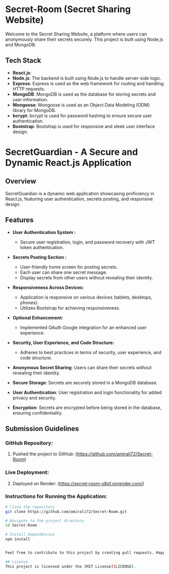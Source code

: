 # Secret-Room (Secret Sharing Website)

Welcome to the Secret Sharing Website, a platform where users can anonymously share their secrets securely. This project is built using Node.js and MongoDB.

## Tech Stack
- **React.js**: 
- **Node.js**: The backend is built using Node.js to handle server-side logic.
- **Express**: Express is used as the web framework for routing and handling HTTP requests.
- **MongoDB**: MongoDB is used as the database for storing secrets and user information.
- **Mongoose**: Mongoose is used as an Object Data Modeling (ODM) library for MongoDB.
- **bcrypt**: bcrypt is used for password hashing to ensure secure user authentication.
- **Bootstrap**: Bootstrap is used for responsive and sleek user interface design.

# SecretGuardian - A Secure and Dynamic React.js Application

## Overview

SecretGuardian is a dynamic web application showcasing proficiency in React.js, featuring user authentication, secrets posting, and responsive design.

## Features

- **User Authentication System :**
   - Secure user registration, login, and password recovery with JWT token authentication.

- **Secrets Posting Section :**
   - User-friendly home screen for posting secrets.
   - Each user can share one secret message.
   - Display secrets from other users without revealing their identity.

- **Responsiveness Across Devices:**
   - Application is responsive on various devices (tablets, desktops, phones).
   - Utilizes Bootstrap for achieving responsiveness.

- **Optional Enhancement:**
   - Implemented OAuth Google integration for an enhanced user experience.

- **Security, User Experience, and Code Structure:**
   - Adheres to best practices in terms of security, user experience, and code structure.
- **Anonymous Secret Sharing**: Users can share their secrets without revealing their identity.
- **Secure Storage**: Secrets are securely stored in a MongoDB database.
- **User Authentication**: User registration and login functionality for added privacy and security.
- **Encryption**: Secrets are encrypted before being stored in the database, ensuring confidentiality.

## Submission Guidelines

### GitHub Repository:
1. Pushed the project to GitHub: (https://github.com/amirali72/Secret-Room)

### Live Deployment:
2. Deployed on Render: (https://secret-room-s8pf.onrender.com/)

### Instructions for Running the Application:

```bash
# Clone the repository
git clone https://github.com/amirali72/Secret-Room.git

# Navigate to the project directory
cd Secret-Room

# Install dependencies
npm install


Feel free to contribute to this project by creating pull requests. Happy secret sharing!

## License
This project is licensed under the [MIT License](LICENSE).
